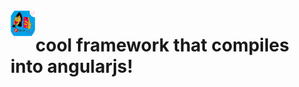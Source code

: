 

<img src='https://github.com/yeoni8/angulush/blob/master/logo.png?raw=true' style='float:left; width:40px;'>

<h1>
cool framework that compiles into angularjs!
</h1>
